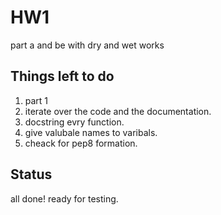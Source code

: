 # HW1

part a and be with dry and wet works

## Things left to do

1. part 1
2. iterate over the code and the documentation.
3. docstring evry function.
4. give valubale names to varibals.
5. cheack for pep8 formation.

## Status

all done! ready for testing.

